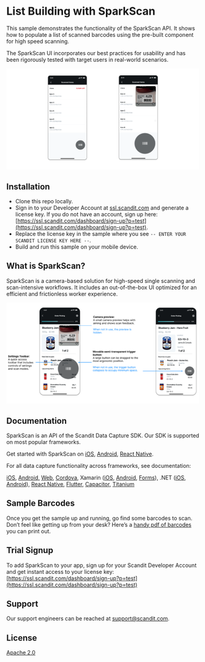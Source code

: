 # List Building with SparkScan

This sample demonstrates the functionality of the SparkScan API.  It shows how to populate a list of scanned barcodes using the pre-built component for high speed scanning.

The SparkScan UI incorporates our best practices for usability and has been rigorously tested with target users in real-world scenarios.

![Screenshot 2023-06-14 at 16.28.23.png](https://github.com/Scandit/.github/blob/main/images/ListBuilding_with_SparkScan.png)

## Installation

- Clone this repo locally.
- Sign in to your Developer Account at [ssl.scandit.com](http://ssl.scandit.com) and generate a license key.  If you do not have an account, sign up here: [https://ssl.scandit.com/dashboard/sign-up?p=test](https://ssl.scandit.com/dashboard/sign-up?p=test).
- Replace the license key in the sample where you see `-- ENTER YOUR SCANDIT LICENSE KEY HERE --`.
- Build and run this sample on your mobile device.

## What is SparkScan?

SparkScan is a camera-based solution for high-speed single scanning and scan-intensive workflows. It includes an out-of-the-box UI optimized for an efficient and frictionless worker experience.

![SparkScan.png](https://github.com/Scandit/.github/blob/main/images/SparkScan.png)

## Documentation

SparkScan is an API of the Scandit Data Capture SDK.  Our SDK is supported on most popular frameworks.

Get started with SparkScan on [iOS](https://docs.scandit.com/data-capture-sdk/ios/high-speed-single-scanning.html), [Android](https://docs.scandit.com/data-capture-sdk/android/high-speed-single-scanning.html), [React Native](https://docs.scandit.com/data-capture-sdk/react-native/high-speed-single-scanning.html).

For all data capture functionality across frameworks, see documentation:

[iOS](https://docs.scandit.com/data-capture-sdk/ios/index.html), [Android,](https://docs.scandit.com/data-capture-sdk/android/index.html) [Web](https://docs.scandit.com/data-capture-sdk/web/index.html), [Cordova](https://docs.scandit.com/data-capture-sdk/cordova/index.html), Xamarin ([iOS](https://docs.scandit.com/data-capture-sdk/xamarin.ios/index.html), [Android](https://docs.scandit.com/data-capture-sdk/xamarin.android/index.html), [Forms](https://docs.scandit.com/data-capture-sdk/xamarin.forms/index.html)), .NET ([iOS](https://docs.scandit.com/data-capture-sdk/dotnet.ios/index.html), [Android](https://docs.scandit.com/data-capture-sdk/dotnet.android/index.html)), [React Native](https://docs.scandit.com/data-capture-sdk/react-native/index.html), [Flutter,](https://docs.scandit.com/data-capture-sdk/flutter/index.html) [Capacitor,](https://docs.scandit.com/data-capture-sdk/capacitor/index.html) [Titanium](https://docs.scandit.com/data-capture-sdk/titanium/index.html)

## Sample Barcodes

Once you get the sample up and running, go find some barcodes to scan. Don’t feel like getting up from your desk? Here’s a [handy pdf of barcodes](https://github.com/Scandit/.github/blob/main/images/PrintTheseBarcodes.pdf) you can print out.

## Trial Signup

To add SparkScan to your app, sign up for your Scandit Developer Account  and get instant access to your license key: [https://ssl.scandit.com/dashboard/sign-up?p=test](https://ssl.scandit.com/dashboard/sign-up?p=test)

## Support

Our support engineers can be reached at [support@scandit.com](mailto:support@scandit.com).

## License

[Apache 2.0](http://www.apache.org/licenses/LICENSE-2.0)
